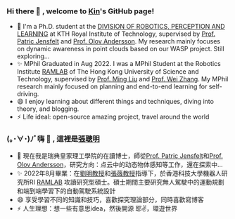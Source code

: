 ### Hi there 👋 , welcome to [Kin](https://kin-zhang.github.io/)'s GitHub page!
- 🌱 I'm a Ph.D. student at the [DIVISION OF ROBOTICS, PERCEPTION AND LEARNING](https://www.kth.se/is/rpl/division-of-robotics-perception-and-learning) at KTH Royal Institute of Technology, supervised by [Prof. Patric Jensfelt](https://www.kth.se/profile/patric) and [Prof. Olov Andersson](https://www.kth.se/profile/olovand). My research mainly focuses on dynamic awareness in point clouds based on our WASP project. Still exploring...
- ✨ MPhil Graduated in Aug 2022. I was a MPhil Student at the Robotics Institute [RAMLAB](https://www.ram-lab.com/) of The Hong Kong University of Science and Technology, supervised by [Prof. Ming Liu](https://scholar.google.com/citations?user=CdV5LfQAAAAJ) and [Prof. Wei Zhang](https://ece.hkust.edu.hk/eeweiz). My MPhil research mainly focused on planning and end-to-end learning for self-driving.
- 😄 I enjoy learning about different things and techniques, diving into theory, and blogging. 
- ⚡ Life ideal: open-source amazing project, travel around the world




### (｡･∀･)ﾉﾞ嗨 👋 , 這裡是[張聰明](https://kin-zhang.github.io/)
- 🌱 現在我是瑞典皇家理工學院的在讀博士，師從[Prof. Patric Jensfelt](https://www.kth.se/profile/patric)和[Prof. Olov Andersson](https://www.kth.se/profile/olovand)，研究方向：点云中的动态物体感知等工作，還在探索中...
- ✨ 2022年8月畢業：在[劉明教授](https://facultyprofiles.hkust.edu.hk/profiles.php?profile=ming-liu-eelium)和[張薇教授](https://ece.hkust.edu.hk/eeweiz)指導下，於香港科技大學機器人研究所RI [RAMLAB](https://www.ram-lab.com/) 攻讀研究型碩士。碩士期間主要研究無人駕駛中的運動規劃和端到端學習下的自動駕駛系統設計
- 😄 享受學習不同的知識和技巧，喜歡探究理論部分，同時喜歡寫博客
- ⚡ 人生理想：想一些有意思idea，然後開源 耶✌️，環遊世界

<!-- <a href="https://github.com/anuraghazra/github-readme-stats"><img align="center" src="https://github-readme-stats.vercel.app/api?username=kin-zhang&show_icons=true&include_all_commits=true&theme=buefy&hide_border=true" alt="Anurag's github stats" /></a>
 -->
